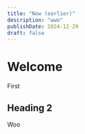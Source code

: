 ```yaml
---
title: "Now (earlier)"
description: "wwo"
publishDate: 2024-12-29
draft: false
---
```


# Welcome

First

## Heading 2

Woo